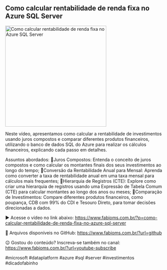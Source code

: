## Como calcular rentabilidade de renda fixa no Azure SQL Server

<img src="https://fabioms.com.br//uploads/youtube/Slide131.png" alt="Como calcular rentabilidade de renda fixa no Azure SQL Server" title="Azure SQL" width="320"/>

Neste vídeo, apresentamos como calcular a rentabilidade de investimentos usando juros compostos e comparar diferentes produtos financeiros, utilizando o banco de dados SQL do Azure para realizar os cálculos financeiros, explicando cada passo em detalhes.

Assuntos abordados:
🔹Juros Compostos: Entenda o conceito de juros compostos e como calcular os montantes finais dos seus investimentos ao longo do tempo;
🔹Conversão da Rentabilidade Anual para Mensal: Aprenda como converter a taxa de rentabilidade anual em uma taxa mensal para cálculos mais frequentes;
🔹Hierarquia de Registros (CTE): Explore como criar uma hierarquia de registros usando uma Expressão de Tabela Comum (CTE) para calcular montantes ao longo dos anos ou meses;
🔹Comparação de Investimentos: Compare diferentes produtos financeiros, como poupança, CDB com 99% do CDI e Tesouro Direto, para tomar decisões direcionadas a dados.

▶️ Acesse o vídeo no link abaixo:
https://www.fabioms.com.br/?p=como-calcular-rentabilidade-de-renda-fixa-no-azure-sql-server

📁 Arquivos disponíveis no GitHub:
https://www.fabioms.com.br/?url=github

😉 Gostou do conteúdo? Inscreva-se também no canal:
https://www.fabioms.com.br/?url=youtube-subscribe

#microsoft #dataplatform #azure #sql #server #investimentos #dicadofabinho 